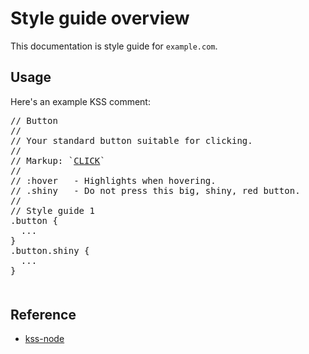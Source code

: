 # Style guide overview

This documentation is style guide for `example.com`.

## Usage
Here's an example KSS comment:
<div class="mknt-block" style="margin-bottom: 50px;">
<div class="mknt-block__markup">
<pre>
// Button
//
// Your standard button suitable for clicking.
//
// Markup: `<a href="#" class=".button {$modifiers}">CLICK</a>`
//
// :hover   - Highlights when hovering.
// .shiny   - Do not press this big, shiny, red button.
//
// Style guide 1
.button {
  ...
}
.button.shiny {
  ...
}
</pre>
</div>
</div>


## Reference
* [kss-node](https://github.com/kss-node/kss-node)
